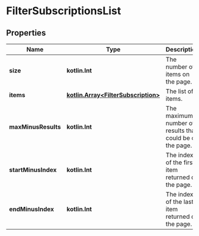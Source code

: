 
# FilterSubscriptionsList

## Properties
Name | Type | Description | Notes
------------ | ------------- | ------------- | -------------
**size** | **kotlin.Int** | The number of items on the page. |  [optional] [readonly]
**items** | [**kotlin.Array&lt;FilterSubscription&gt;**](FilterSubscription.md) | The list of items. |  [optional] [readonly]
**maxMinusResults** | **kotlin.Int** | The maximum number of results that could be on the page. |  [optional] [readonly]
**startMinusIndex** | **kotlin.Int** | The index of the first item returned on the page. |  [optional] [readonly]
**endMinusIndex** | **kotlin.Int** | The index of the last item returned on the page. |  [optional] [readonly]




